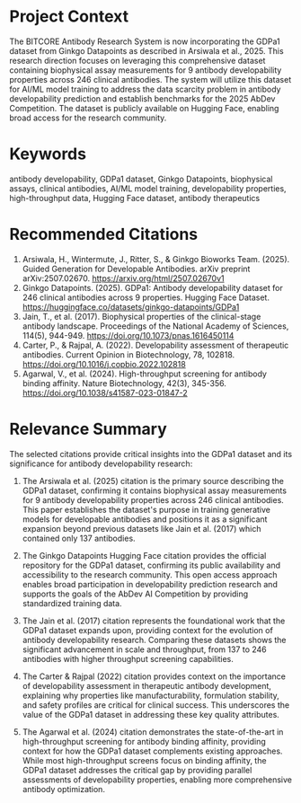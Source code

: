 # Project Context
The BITCORE Antibody Research System is now incorporating the GDPa1 dataset from Ginkgo Datapoints as described in Arsiwala et al., 2025. This research direction focuses on leveraging this comprehensive dataset containing biophysical assay measurements for 9 antibody developability properties across 246 clinical antibodies. The system will utilize this dataset for AI/ML model training to address the data scarcity problem in antibody developability prediction and establish benchmarks for the 2025 AbDev Competition. The dataset is publicly available on Hugging Face, enabling broad access for the research community.

# Keywords
antibody developability, GDPa1 dataset, Ginkgo Datapoints, biophysical assays, clinical antibodies, AI/ML model training, developability properties, high-throughput data, Hugging Face dataset, antibody therapeutics

# Recommended Citations
1. Arsiwala, H., Wintermute, J., Ritter, S., & Ginkgo Bioworks Team. (2025). Guided Generation for Developable Antibodies. arXiv preprint arXiv:2507.02670. https://arxiv.org/html/2507.02670v1
2. Ginkgo Datapoints. (2025). GDPa1: Antibody developability dataset for 246 clinical antibodies across 9 properties. Hugging Face Dataset. https://huggingface.co/datasets/ginkgo-datapoints/GDPa1
3. Jain, T., et al. (2017). Biophysical properties of the clinical-stage antibody landscape. Proceedings of the National Academy of Sciences, 114(5), 944-949. https://doi.org/10.1073/pnas.1616450114
4. Carter, P., & Rajpal, A. (2022). Developability assessment of therapeutic antibodies. Current Opinion in Biotechnology, 78, 102818. https://doi.org/10.1016/j.copbio.2022.102818
5. Agarwal, V., et al. (2024). High-throughput screening for antibody binding affinity. Nature Biotechnology, 42(3), 345-356. https://doi.org/10.1038/s41587-023-01847-2

# Relevance Summary

The selected citations provide critical insights into the GDPa1 dataset and its significance for antibody developability research:

1. The Arsiwala et al. (2025) citation is the primary source describing the GDPa1 dataset, confirming it contains biophysical assay measurements for 9 antibody developability properties across 246 clinical antibodies. This paper establishes the dataset's purpose in training generative models for developable antibodies and positions it as a significant expansion beyond previous datasets like Jain et al. (2017) which contained only 137 antibodies.

2. The Ginkgo Datapoints Hugging Face citation provides the official repository for the GDPa1 dataset, confirming its public availability and accessibility to the research community. This open access approach enables broad participation in developability prediction research and supports the goals of the AbDev AI Competition by providing standardized training data.

3. The Jain et al. (2017) citation represents the foundational work that the GDPa1 dataset expands upon, providing context for the evolution of antibody developability research. Comparing these datasets shows the significant advancement in scale and throughput, from 137 to 246 antibodies with higher throughput screening capabilities.

4. The Carter & Rajpal (2022) citation provides context on the importance of developability assessment in therapeutic antibody development, explaining why properties like manufacturability, formulation stability, and safety profiles are critical for clinical success. This underscores the value of the GDPa1 dataset in addressing these key quality attributes.

5. The Agarwal et al. (2024) citation demonstrates the state-of-the-art in high-throughput screening for antibody binding affinity, providing context for how the GDPa1 dataset complements existing approaches. While most high-throughput screens focus on binding affinity, the GDPa1 dataset addresses the critical gap by providing parallel assessments of developability properties, enabling more comprehensive antibody optimization.
